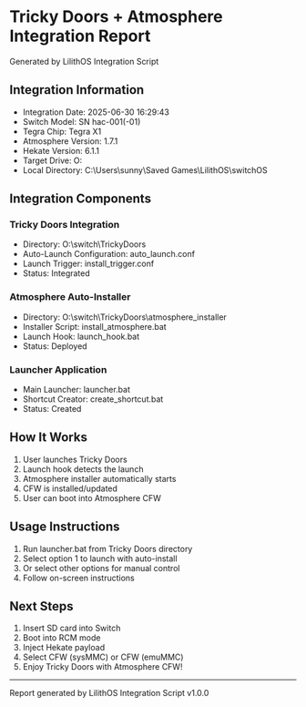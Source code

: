 ﻿# Tricky Doors + Atmosphere Integration Report
Generated by LilithOS Integration Script

## Integration Information
- Integration Date: 2025-06-30 16:29:43
- Switch Model: SN hac-001(-01)
- Tegra Chip: Tegra X1
- Atmosphere Version: 1.7.1
- Hekate Version: 6.1.1
- Target Drive: O:
- Local Directory: C:\Users\sunny\Saved Games\LilithOS\switchOS

## Integration Components

### Tricky Doors Integration
- Directory: O:\switch\TrickyDoors
- Auto-Launch Configuration: auto_launch.conf
- Launch Trigger: install_trigger.conf
- Status: Integrated

### Atmosphere Auto-Installer
- Directory: O:\switch\TrickyDoors\atmosphere_installer
- Installer Script: install_atmosphere.bat
- Launch Hook: launch_hook.bat
- Status: Deployed

### Launcher Application
- Main Launcher: launcher.bat
- Shortcut Creator: create_shortcut.bat
- Status: Created

## How It Works
1. User launches Tricky Doors
2. Launch hook detects the launch
3. Atmosphere installer automatically starts
4. CFW is installed/updated
5. User can boot into Atmosphere CFW

## Usage Instructions
1. Run launcher.bat from Tricky Doors directory
2. Select option 1 to launch with auto-install
3. Or select other options for manual control
4. Follow on-screen instructions

## Next Steps
1. Insert SD card into Switch
2. Boot into RCM mode
3. Inject Hekate payload
4. Select CFW (sysMMC) or CFW (emuMMC)
5. Enjoy Tricky Doors with Atmosphere CFW!

---
Report generated by LilithOS Integration Script v1.0.0
